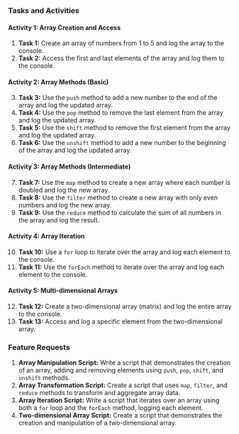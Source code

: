 ### Tasks and Activities

#### Activity 1: Array Creation and Access
1. **Task 1:** Create an array of numbers from 1 to 5 and log the array to the console.
2. **Task 2:** Access the first and last elements of the array and log them to the console.

#### Activity 2: Array Methods (Basic)
3. **Task 3:** Use the `push` method to add a new number to the end of the array and log the updated array.
4. **Task 4:** Use the `pop` method to remove the last element from the array and log the updated array.
5. **Task 5:** Use the `shift` method to remove the first element from the array and log the updated array.
6. **Task 6:** Use the `unshift` method to add a new number to the beginning of the array and log the updated array.

#### Activity 3: Array Methods (Intermediate)
7. **Task 7:** Use the `map` method to create a new array where each number is doubled and log the new array.
8. **Task 8:** Use the `filter` method to create a new array with only even numbers and log the new array.
9. **Task 9:** Use the `reduce` method to calculate the sum of all numbers in the array and log the result.

#### Activity 4: Array Iteration
10. **Task 10:** Use a `for` loop to iterate over the array and log each element to the console.
11. **Task 11:** Use the `forEach` method to iterate over the array and log each element to the console.

#### Activity 5: Multi-dimensional Arrays
12. **Task 12:** Create a two-dimensional array (matrix) and log the entire array to the console.
13. **Task 13:** Access and log a specific element from the two-dimensional array.

### Feature Requests

1. **Array Manipulation Script:** Write a script that demonstrates the creation of an array, adding and removing elements using `push`, `pop`, `shift`, and `unshift` methods.
2. **Array Transformation Script:** Create a script that uses `map`, `filter`, and `reduce` methods to transform and aggregate array data.
3. **Array Iteration Script:** Write a script that iterates over an array using both a `for` loop and the `forEach` method, logging each element.
4. **Two-dimensional Array Script:** Create a script that demonstrates the creation and manipulation of a two-dimensional array.